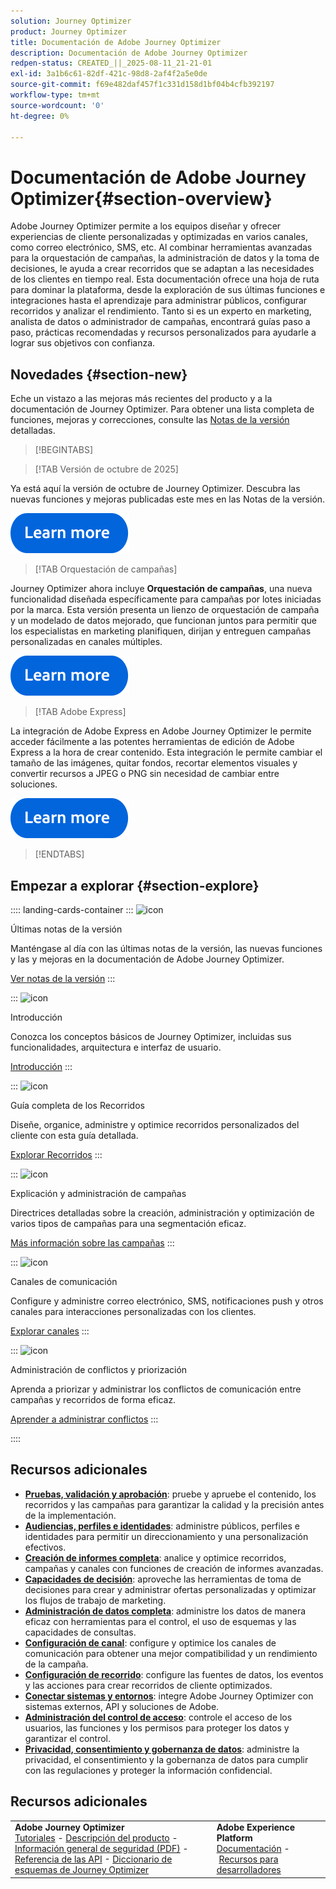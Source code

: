 ```yaml
---
solution: Journey Optimizer
product: Journey Optimizer
title: Documentación de Adobe Journey Optimizer
description: Documentación de Adobe Journey Optimizer
redpen-status: CREATED_||_2025-08-11_21-21-01
exl-id: 3a1b6c61-82df-421c-98d8-2af4f2a5e0de
source-git-commit: f69e482daf457f1c331d158d1bf04b4cfb392197
workflow-type: tm+mt
source-wordcount: '0'
ht-degree: 0%

---
```


# Documentación de Adobe Journey Optimizer{#section-overview}

Adobe Journey Optimizer permite a los equipos diseñar y ofrecer experiencias de cliente personalizadas y optimizadas en varios canales, como correo electrónico, SMS, etc. Al combinar herramientas avanzadas para la orquestación de campañas, la administración de datos y la toma de decisiones, le ayuda a crear recorridos que se adaptan a las necesidades de los clientes en tiempo real. Esta documentación ofrece una hoja de ruta para dominar la plataforma, desde la exploración de sus últimas funciones e integraciones hasta el aprendizaje para administrar públicos, configurar recorridos y analizar el rendimiento. Tanto si es un experto en marketing, analista de datos o administrador de campañas, encontrará guías paso a paso, prácticas recomendadas y recursos personalizados para ayudarle a lograr sus objetivos con confianza.

## Novedades {#section-new}

Eche un vistazo a las mejoras más recientes del producto y a la documentación de Journey Optimizer. Para obtener una lista completa de funciones, mejoras y correcciones, consulte las [Notas de la versión](using/rn/release-notes.md) detalladas.

>[!BEGINTABS]

>[!TAB Versión de octubre de 2025]

Ya está aquí la versión de octubre de Journey Optimizer. Descubra las nuevas funciones y mejoras publicadas este mes en las Notas de la versión.

[![Más información](using/assets/do-not-localize/learn-more-button.svg)](using/rn/release-notes.md)


>[!TAB Orquestación de campañas]

Journey Optimizer ahora incluye **Orquestación de campañas**, una nueva funcionalidad diseñada específicamente para campañas por lotes iniciadas por la marca. Esta versión presenta un lienzo de orquestación de campaña y un modelado de datos mejorado, que funcionan juntos para permitir que los especialistas en marketing planifiquen, dirijan y entreguen campañas personalizadas en canales múltiples.

[![Más información](using/assets/do-not-localize/learn-more-button.svg)](using/orchestrated/gs-orchestrated-campaigns.md)

>[!TAB Adobe Express]

La integración de Adobe Express en Adobe Journey Optimizer le permite acceder fácilmente a las potentes herramientas de edición de Adobe Express a la hora de crear contenido. Esta integración le permite cambiar el tamaño de las imágenes, quitar fondos, recortar elementos visuales y convertir recursos a JPEG o PNG sin necesidad de cambiar entre soluciones.

[![Más información](using/assets/do-not-localize/learn-more-button.svg)](using/integrations/express.md)


>[!ENDTABS]


## Empezar a explorar {#section-explore}

:::: landing-cards-container
:::
![icon](https://cdn.experienceleague.adobe.com/icons/list-check.svg?lang=es)

Últimas notas de la versión

Manténgase al día con las últimas notas de la versión, las nuevas funciones y las y mejoras en la documentación de Adobe Journey Optimizer.

[Ver notas de la versión](using/rn/release-notes.md)
:::

:::
![icon](https://cdn.experienceleague.adobe.com/icons/circle-play.svg?lang=es)

Introducción

Conozca los conceptos básicos de Journey Optimizer, incluidas sus funcionalidades, arquitectura e interfaz de usuario.

[Introducción](./rp_landing_pages/get-started-landing-page.md)
:::

:::
![icon](https://cdn.experienceleague.adobe.com/icons/code-branch.svg?lang=es)

Guía completa de los Recorridos

Diseñe, organice, administre y optimice recorridos personalizados del cliente con esta guía detallada.

[Explorar Recorridos](./rp_landing_pages/orchestrate-journeys-landing-page.md)
:::

:::
![icon](https://cdn.experienceleague.adobe.com/icons/bullhorn.svg?lang=es)

Explicación y administración de campañas

Directrices detalladas sobre la creación, administración y optimización de varios tipos de campañas para una segmentación eficaz.

[Más información sobre las campañas](./rp_landing_pages/campaigns-landing-page.md)
:::

:::
![icon](https://cdn.experienceleague.adobe.com/icons/envelope.svg?lang=es)

Canales de comunicación

Configure y administre correo electrónico, SMS, notificaciones push y otros canales para interacciones personalizadas con los clientes.

[Explorar canales](./using/channels/gs-channels.md)
:::

:::
![icon](https://cdn.experienceleague.adobe.com/icons/scale-balanced.svg?lang=es)

Administración de conflictos y priorización

Aprenda a priorizar y administrar los conflictos de comunicación entre campañas y recorridos de forma eficaz.

[Aprender a administrar conflictos](./rp_landing_pages/conflict-prioritization-landing-page.md)
:::

::::


## Recursos adicionales

- **[Pruebas, validación y aprobación](./rp_landing_pages/test-landing-page.md)**: pruebe y apruebe el contenido, los recorridos y las campañas para garantizar la calidad y la precisión antes de la implementación.
- **[Audiencias, perfiles e identidades](./rp_landing_pages/audiences-profiles-identities-landing-page.md)**: administre públicos, perfiles e identidades para permitir un direccionamiento y una personalización efectivos.
- **[Creación de informes completa](./rp_landing_pages/reporting-landing-page.md)**: analice y optimice recorridos, campañas y canales con funciones de creación de informes avanzadas.
- **[Capacidades de decisión](./rp_landing_pages/decisioning-landing-page.md)**: aproveche las herramientas de toma de decisiones para crear y administrar ofertas personalizadas y optimizar los flujos de trabajo de marketing.
- **[Administración de datos completa](./rp_landing_pages/data-management-landing-page.md)**: administre los datos de manera eficaz con herramientas para el control, el uso de esquemas y las capacidades de consultas.
- **[Configuración de canal](./rp_landing_pages/configuration-landing-page.md)**: configure y optimice los canales de comunicación para obtener una mejor compatibilidad y un rendimiento de la campaña.
- **[Configuración de recorrido](./rp_landing_pages/configure-journeys-landing-page.md)**: configure las fuentes de datos, los eventos y las acciones para crear recorridos de cliente optimizados.
- **[Conectar sistemas y entornos](./rp_landing_pages/connect-systems-landing-page.md)**: integre Adobe Journey Optimizer con sistemas externos, API y soluciones de Adobe.
- **[Administración del control de acceso](./rp_landing_pages/access-control-landing-page.md)**: controle el acceso de los usuarios, las funciones y los permisos para proteger los datos y garantizar el control.
- **[Privacidad, consentimiento y gobernanza de datos](./rp_landing_pages/privacy-landing-page.md)**: administre la privacidad, el consentimiento y la gobernanza de datos para cumplir con las regulaciones y proteger la información confidencial.

## Recursos adicionales

<table style="table-layout:fixed"><tr style="border: 0;">
<td><strong>Adobe Journey Optimizer</strong><br/>
<a href="https://experienceleague.adobe.com/docs/journey-optimizer-learn/tutorials/overview.html?lang=es" target="_blank">Tutoriales</a> - <a href="https://helpx.adobe.com/es/legal/product-descriptions/adobe-journey-optimizer.html" target="_blank">Descripción del producto</a> - <a href="https://www.adobe.com/content/dam/cc/en/security/pdfs/AJO_SecurityOverview.pdf" target="_blank">Información general de seguridad (PDF)</a> - <a href="https://developer.adobe.com/journey-optimizer-apis/" target="_blank">Referencia de las API</a> - <a href="https://experienceleague.adobe.com/tools/ajo-schemas/schema-dictionary.html?lang=es" target="_blank">Diccionario de esquemas de Journey Optimizer</a>

</td>
<td><strong>Adobe Experience Platform</strong><br/>
<a href="https://experienceleague.adobe.com/docs/experience-platform/landing/home.html?lang=es" target="_blank">Documentación</a> - <a href="https://www.adobe.com/es/experience-platform/documentation-and-developer-resources.html" target="_blank">Recursos para desarrolladores</a>
</td>
</tr></table>

<!--table style="table-layout:auto"><tr style="border: 0;"><td><img src="using/assets/do-not-localize/newsletter.png"></td><td>
<b>Stay informed and elevate your Adobe Journey Optimizer experience!</b><br/>Sign up for our quarterly newsletter. Gain exclusive access to the latest product updates, captivating stories, real-world use cases, valuable tips, and more – all delivered directly to your inbox every quarter. <a href="https://www.adobe.com/subscription/Adobe_Journey_Optimizer_NL.html">Sign up today!</a></td></tr></table-->
